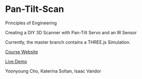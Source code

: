 # Pan-Tilt-Scan

Principles of Engineering

Creating a DIY 3D Scanner with Pan-Tilt Servo and an IR Sensor

Currently, the master branch contains a THREE.js Simulation.

[Course Website](http://poe.olin.edu)

[Live Demo](http://yycho0108.github.io/PanTiltScan)

Yoonyoung Cho, Katerina Soltan, Isaac Vandor
